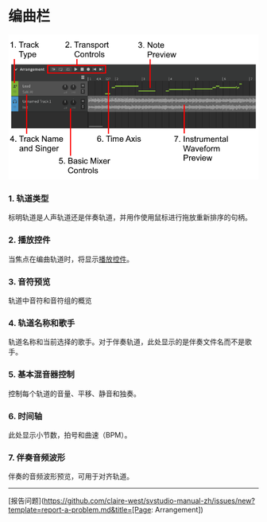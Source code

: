 # 编曲栏

![编曲栏](../img/workspace/arrangement.png)

### 1. 轨道类型
标明轨道是人声轨道还是伴奏轨道，并用作使用鼠标进行拖放重新排序的句柄。

### 2. 播放控件
当焦点在编曲轨道时，将显示[播放控件](../quickstart/playback.md)。

### 3. 音符预览
轨道中音符和音符组的概览

### 4. 轨道名称和歌手
轨道名称和当前选择的歌手。对于伴奏轨道，此处显示的是伴奏文件名而不是歌手。

### 5. 基本混音器控制
控制每个轨道的音量、平移、静音和独奏。

### 6. 时间轴
此处显示小节数，拍号和曲速（BPM）。

### 7. 伴奏音频波形
伴奏的音频波形预览，可用于对齐轨道。

---

[报告问题](https://github.com/claire-west/svstudio-manual-zh/issues/new?template=report-a-problem.md&title=[Page: Arrangement])